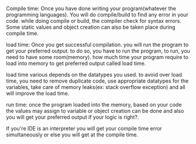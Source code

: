 
Compile time: Once you have done writing your program(whatever the programming languages). You will do compile/build to find any error in your code. while doing compile or build, the compiler check for syntax errors. Some static values and object creation can also be taken place during compile time.

load time: Once you get successful compilation. you will run the program to get your preferred output. to do so, you have to run the program, to run, you need to have some room(memory). how much time your program require to load into memory to get preferred output called load time.

load time various depends on the datatypes you used. to avoid over load time, you need to remove duplicate code, use appropriate datatypes for the variables, take care of memory leaks(ex: stack overflow exception) and all will improve the load time.

run time: once the program loaded into the memory, based on your code the values may assign to variable or object creation can be done and also you will get your preferred output if your logic is right?.

If you're IDE is an interpreter you will get your compile time error simultaneously or else you will get at the compile time.